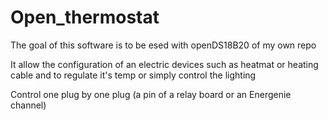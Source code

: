 Open_thermostat
==========

The goal of this software is to be esed with openDS18B20 of my own repo

It allow the configuration of an electric devices such as heatmat or heating cable and to regulate it's temp or simply control the lighting 

Control one plug by one plug (a pin of a relay board or an Energenie channel)